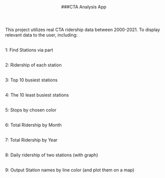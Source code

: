 <header> ###CTA Analysis App </header>

<p> This project utilizes real CTA ridership data between 2000-2021. To display relevant data to the user, including:<br><br>

 1: Find Stations via part <br><br>

 2: Ridership of each station <br><br>

 3: Top 10 busiest stations <br><br>

 4: The 10 least busiest stations <br><br>

 5: Stops by chosen color <br><br>

 6: Total Ridership by Month <br><br>

 7: Total Ridership by Year <br><br>

 8: Daily ridership of two stations (with graph)<br><br>

 9: Output Station names by line color (and plot them on a map) <br><br></p>
